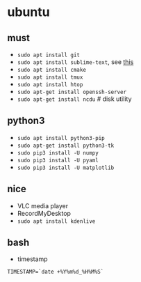# ubuntu

## must
* `sudo apt install git`
* `sudo apt install sublime-text`, see [this](https://www.sublimetext.com/docs/3/linux_repositories.html)
* `sudo apt install cmake`
* `sudo apt install tmux`
* `sudo apt install htop`
* `sudo apt-get install openssh-server`
* `sudo apt-get install ncdu` # disk utility

## python3
* `sudo apt install python3-pip`
* `sudo apt-get install python3-tk`
* `sudo pip3 install -U numpy`
* `sudo pip3 install -U pyaml`
* `sudo pip3 install -U matplotlib`

## nice
* VLC media player
* RecordMyDesktop
* `sudo apt install kdenlive`

## bash
* timestamp
```
TIMESTAMP=`date +%Y%m%d_%H%M%S`
```
